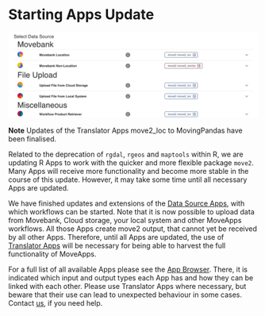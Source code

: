 # Starting Apps Update

![DataSource_Screenshot](data_source_move2_cut.jpg)

  
**Note** Updates of the Translator Apps move2_loc to MovingPandas have been finalised.

Related to the deprecation of `rgdal`, `rgeos` and `maptools` within R, we are updating R Apps to work with the quicker and more flexible package `move2`. Many Apps will receive more functionality and become more stable in the course of this update. However, it may take some time until all necessary Apps are updated.

We have finished updates and extensions of the [Data Source Apps](https://docs.moveapps.org/#/create_workflow?id=create-a-new-workflow), with which workflows can be started. Note that it is now possible to upload data from Movebank, Cloud storage, your local system and other MoveApps workflows. All those Apps create move2 output, that cannot yet be received by all other Apps. Therefore, until all Apps are updated, the use of [Translator Apps](https://docs.moveapps.org/#/translator?id=connecting-apps-of-different-types) will be necessary for being able to harvest the full functionality of MoveApps. 

For a full list of all available Apps please see the [App Browser](https://www.moveapps.org/apps/browser). There, it is indicated which input and output types each App has and how they can be linked with each other. Please use Translator Apps where necessary, but beware that their use can lead to unexpected behaviour in some cases. Contact [us](mailto:support@moveapps.org), if you need help.
